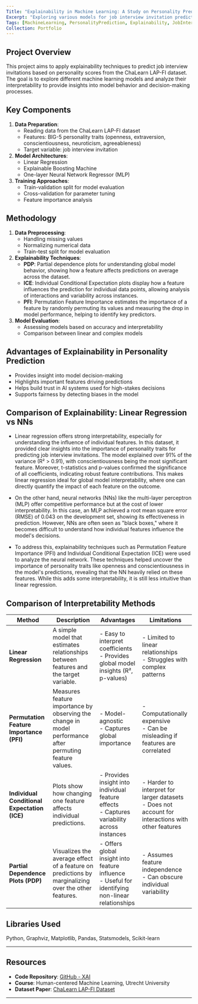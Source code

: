 ```yaml
---
Title: "Explainability in Machine Learning: A Study on Personality Predictions"
Excerpt: "Exploring various models for job interview invitation predictions using explainability techniques"
Tags: [MachineLearning, PersonalityPrediction, Explainability, JobInterviews, LinearModels, XGBoost, DataProcessing, ModelInterpretation]
Collection: Portfolio
---
```


## Project Overview
This project aims to apply explainability techniques to predict job interview invitations based on personality scores from the ChaLearn LAP-FI dataset. The goal is to explore different machine learning models and analyze their interpretability to provide insights into model behavior and decision-making processes.

## Key Components
1. **Data Preparation**:
   - Reading data from the ChaLearn LAP-FI dataset
   - Features: BIG-5 personality traits (openness, extraversion, conscientiousness, neuroticism, agreeableness)
   - Target variable: job interview invitation
2. **Model Architectures**:
   - Linear Regression
   - Explainable Boosting Machine
   - One-layer Neural Network Regressor (MLP)
3. **Training Approaches**:
   - Train-validation split for model evaluation
   - Cross-validation for parameter tuning
   - Feature importance analysis

## Methodology
1. **Data Preprocessing**:
   - Handling missing values
   - Normalizing numerical data
   - Train-test split for model evaluation
2. **Explainability Techniques**:
   - **PDP**: Partial dependence plots for understanding global model behavior, showing how a feature affects predictions on average across the dataset.
   - **ICE**: Individual Conditional Expectation plots display how a feature influences the prediction for individual data points, allowing analysis of interactions and variability across instances.
   - **PFI**: Permutation Feature Importance estimates the importance of a feature by randomly permuting its values and measuring the drop in model performance, helping to identify key predictors.
3. **Model Evaluation**:
   - Assessing models based on accuracy and interpretability
   - Comparison between linear and complex models

## Advantages of Explainability in Personality Prediction
- Provides insight into model decision-making
- Highlights important features driving predictions
- Helps build trust in AI systems used for high-stakes decisions
- Supports fairness by detecting biases in the model

## Comparison of Explainability: Linear Regression vs NNs
- Linear regression offers strong interpretability, especially for understanding the influence of individual features. In this dataset, it provided clear insights into the importance of personality traits for predicting job interview invitations. The model explained over 91% of the variance (R² > 0.91), with conscientiousness being the most significant feature. Moreover, t-statistics and p-values confirmed the significance of all coefficients, indicating robust feature contributions. This makes linear regression ideal for global model interpretability, where one can directly quantify the impact of each feature on the outcome.

- On the other hand, neural networks (NNs) like the multi-layer perceptron (MLP) offer competitive performance but at the cost of lower interpretability. In this case, an MLP achieved a root mean square error (RMSE) of 0.043 on the development set, showing its effectiveness in prediction. However, NNs are often seen as "black boxes," where it becomes difficult to understand how individual features influence the model's decisions.

- To address this, explainability techniques such as Permutation Feature Importance (PFI) and Individual Conditional Expectation (ICE) were used to analyze the neural network. These techniques helped uncover the importance of personality traits like openness and conscientiousness in the model's predictions, revealing that the NN heavily relied on these features. While this adds some interpretability, it is still less intuitive than linear regression.

## Comparison of Interpretability Methods

| **Method**                        | **Description**                                                                 | **Advantages**                                                                                             | **Limitations**                                                                 |
|------------------------------------|---------------------------------------------------------------------------------|-------------------------------------------------------------------------------------------------------------|---------------------------------------------------------------------------------|
| **Linear Regression**              | A simple model that estimates relationships between features and the target variable.                          | - Easy to interpret coefficients <br> - Provides global model insights (R², p-values)                      | - Limited to linear relationships <br> - Struggles with complex patterns        |
| **Permutation Feature Importance (PFI)** | Measures feature importance by observing the change in model performance after permuting feature values.        | - Model-agnostic <br> - Captures global importance                                                           | - Computationally expensive <br> - Can be misleading if features are correlated |
| **Individual Conditional Expectation (ICE)** | Plots show how changing one feature affects individual predictions.                                              | - Provides insight into individual feature effects <br> - Captures variability across instances              | - Harder to interpret for larger datasets <br> - Does not account for interactions with other features |
| **Partial Dependence Plots (PDP)** | Visualizes the average effect of a feature on predictions by marginalizing over the other features.              | - Offers global insight into feature influence <br> - Useful for identifying non-linear relationships        | - Assumes feature independence <br> - Can obscure individual variability       |

## Libraries Used
Python, Graphviz, Matplotlib, Pandas, Statsmodels, Scikit-learn

---
## Resources
- **Code Repository**: [GitHub - XAI](https://github.com/RiccardoCampanella/XAI)
- **Course**:  Human-centered Machine Learning, Utrecht University
- **Dataset Paper**: [ChaLearn LAP-FI Dataset](https://ieeexplore.ieee.org/abstract/document/7966041)
---